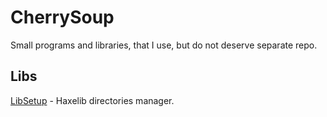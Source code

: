 # CherrySoup
Small programs and libraries, that I use, but do not deserve separate repo.

## Libs
[LibSetup](libsetup) - Haxelib directories manager.